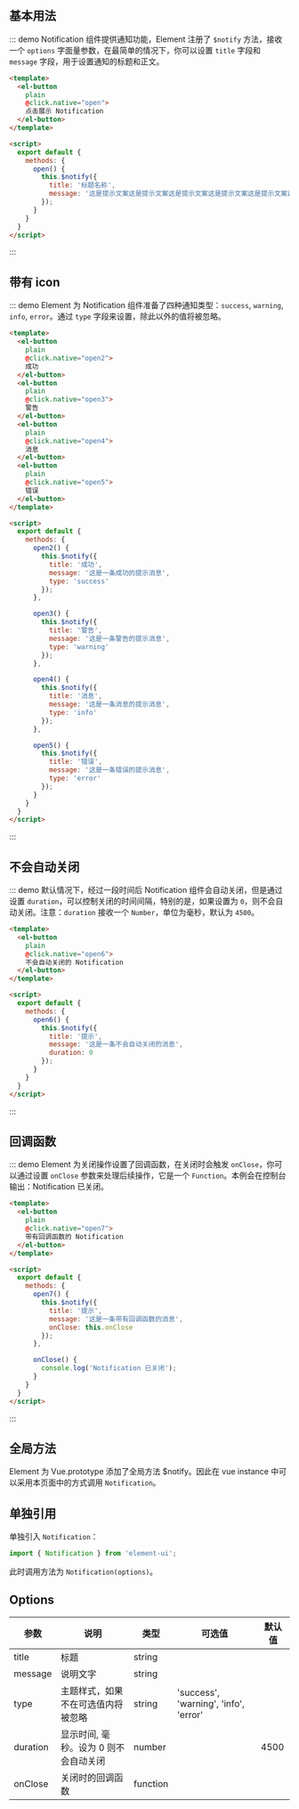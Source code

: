 <script>
  module.exports = {
    methods: {
      open() {
        this.$notify({
          title: '标题名称',
          message: '这是提示文案这是提示文案这是提示文案这是提示文案这是提示文案这是提示文案这是提示文案这是提示文案'
        });
      },

      open2() {
        this.$notify({
          title: '成功',
          message: '这是一条成功的提示消息',
          type: 'success'
        });
      },

      open3() {
        this.$notify({
          title: '警告',
          message: '这是一条警告的提示消息',
          type: 'warning'
        });
      },

      open4() {
        this.$notify({
          title: '消息',
          message: '这是一条消息的提示消息',
          type: 'info'
        });
      },

      open5() {
        this.$notify({
          title: '错误',
          message: '这是一条错误的提示消息',
          type: 'error'
        });
      },

      open6() {
        this.$notify({
          title: '提示',
          message: '这是一条不会自动关闭的消息',
          duration: 0
        });
      },

      open7() {
        this.$notify({
          title: '提示',
          message: '这是一条带有回调函数的消息',
          onClose: this.onClose
        });
      },

      onClose() {
        console.log('Notification 已关闭');
      }
    }
  };
</script>

<style>
  .demo-box.demo-notification {
    .el-button + .el-button {
      margin-left: 10px;
    }
  }
</style>

## 基本用法

::: demo Notification 组件提供通知功能，Element 注册了 `$notify` 方法，接收一个 `options` 字面量参数，在最简单的情况下，你可以设置 `title` 字段和 `message` 字段，用于设置通知的标题和正文。
```html
<template>
  <el-button
    plain
    @click.native="open">
    点击展示 Notification
  </el-button>
</template>

<script>
  export default {
    methods: {
      open() {
        this.$notify({
          title: '标题名称',
          message: '这是提示文案这是提示文案这是提示文案这是提示文案这是提示文案这是提示文案这是提示文案这是提示文案'
        });
      }
    }
  }
</script>
```
:::

## 带有 icon

::: demo Element 为 Notification 组件准备了四种通知类型：`success`, `warning`, `info`, `error`。通过 `type` 字段来设置，除此以外的值将被忽略。
```html
<template>
  <el-button
    plain
    @click.native="open2">
    成功
  </el-button>
  <el-button
    plain
    @click.native="open3">
    警告
  </el-button>
  <el-button
    plain
    @click.native="open4">
    消息
  </el-button>
  <el-button
    plain
    @click.native="open5">
    错误
  </el-button>
</template>

<script>
  export default {
    methods: {
      open2() {
        this.$notify({
          title: '成功',
          message: '这是一条成功的提示消息',
          type: 'success'
        });
      },

      open3() {
        this.$notify({
          title: '警告',
          message: '这是一条警告的提示消息',
          type: 'warning'
        });
      },

      open4() {
        this.$notify({
          title: '消息',
          message: '这是一条消息的提示消息',
          type: 'info'
        });
      },

      open5() {
        this.$notify({
          title: '错误',
          message: '这是一条错误的提示消息',
          type: 'error'
        });
      }
    }
  }
</script>
```
:::

## 不会自动关闭

::: demo 默认情况下，经过一段时间后 Notification 组件会自动关闭，但是通过设置 `duration`，可以控制关闭的时间间隔，特别的是，如果设置为 `0`，则不会自动关闭。注意：`duration` 接收一个 `Number`，单位为毫秒，默认为 `4500`。
```html
<template>
  <el-button
    plain
    @click.native="open6">
    不会自动关闭的 Notification
  </el-button>
</template>

<script>
  export default {
    methods: {
      open6() {
        this.$notify({
          title: '提示',
          message: '这是一条不会自动关闭的消息',
          duration: 0
        });
      }
    }
  }
</script>
```
:::

## 回调函数

::: demo Element 为关闭操作设置了回调函数，在关闭时会触发 `onClose`，你可以通过设置 `onClose` 参数来处理后续操作，它是一个 `Function`。本例会在控制台输出：Notification 已关闭。
```html
<template>
  <el-button
    plain
    @click.native="open7">
    带有回调函数的 Notification
  </el-button>
</template>

<script>
  export default {
    methods: {
      open7() {
        this.$notify({
          title: '提示',
          message: '这是一条带有回调函数的消息',
          onClose: this.onClose
        });
      },

      onClose() {
        console.log('Notification 已关闭');
      }
    }
  }
</script>
```
:::

## 全局方法

Element 为 Vue.prototype 添加了全局方法 $notify。因此在 vue instance 中可以采用本页面中的方式调用 `Notification`。

## 单独引用

单独引入 `Notification`：

```javascript
import { Notification } from 'element-ui';
```

此时调用方法为 `Notification(options)`。

## Options
| 参数      | 说明          | 类型      | 可选值                           | 默认值  |
|---------- |-------------- |---------- |--------------------------------  |-------- |
| title | 标题 | string | | |
| message | 说明文字 | string | | |
| type | 主题样式，如果不在可选值内将被忽略 | string | 'success', 'warning', 'info', 'error' | |
| duration | 显示时间, 毫秒。设为 0 则不会自动关闭 | number | | 4500 |
| onClose | 关闭时的回调函数 | function | | |
